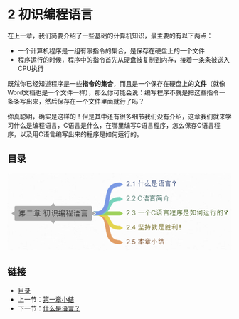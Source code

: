 # 2 初识编程语言

在上一章，我们简要介绍了一些基础的计算机知识，最主要的有以下两点：

- 一个计算机程序是一组有限指令的集合，是保存在硬盘上的一个文件
- 程序运行的时候，程序中的指令首先从硬盘被复制到内存，接着一条条被送入CPU执行

既然你已经知道程序是一些**指令的集合**，而且是一个保存在硬盘上的**文件**（就像Word文档也是一个文件一样），那么你可能会说：编写程序不就是把这些指令一条条写出来，然后保存在一个文件里面就行了吗？

你真聪明，确实是这样的！但是其中还有很多细节我们没有介绍，这章我们就来学习什么是编程语言，C语言是什么，在哪里编写C语言程序，怎么保存C语言程序，以及用C语言编写出来的程序是如何运行的。

## 目录

![目录](./images/02.0.content.png)

## 链接

- [目录](./preface.md)
- 上一节：[第一章小结](./01.6.md)
- 下一节：[什么是语言？](./02.1.md)